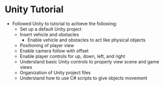 # Unity Tutorial
- Followed Unity to tutorial to achieve the following:
  - Set up a default Unity project
  - Insert vehicle and obstacles
    - Enable vehicle and obstacles to act like physical objects
  - Positioning of player view
  - Enable camera follow with offset
  - Enable player controls for up, down, left, and right
  - Understand basic Unity controls to properly view scene and game views
  - Organization of Unity project files
  - Understand how to use C# scripts to give objects movement
  
